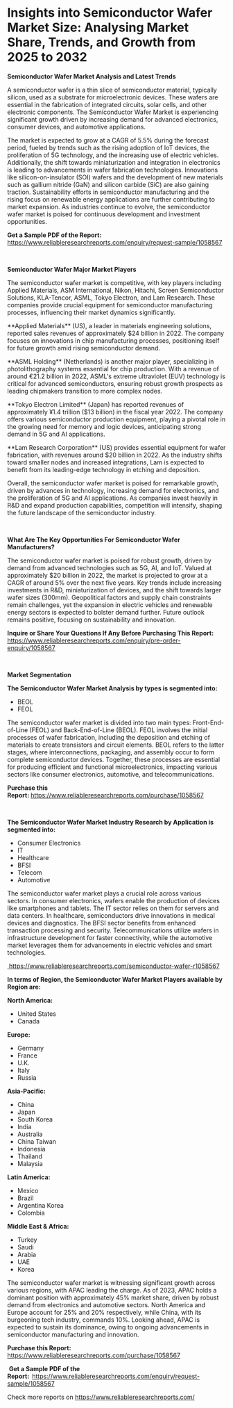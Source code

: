 <p><h1>Insights into Semiconductor Wafer Market Size: Analysing Market Share, Trends, and Growth from 2025 to 2032</h1></p><p><strong>Semiconductor Wafer Market Analysis and Latest Trends</strong></p>
<p><p>A semiconductor wafer is a thin slice of semiconductor material, typically silicon, used as a substrate for microelectronic devices. These wafers are essential in the fabrication of integrated circuits, solar cells, and other electronic components. The Semiconductor Wafer Market is experiencing significant growth driven by increasing demand for advanced electronics, consumer devices, and automotive applications. </p><p>The market is expected to grow at a CAGR of 5.5% during the forecast period, fueled by trends such as the rising adoption of IoT devices, the proliferation of 5G technology, and the increasing use of electric vehicles. Additionally, the shift towards miniaturization and integration in electronics is leading to advancements in wafer fabrication technologies. Innovations like silicon-on-insulator (SOI) wafers and the development of new materials such as gallium nitride (GaN) and silicon carbide (SiC) are also gaining traction. Sustainability efforts in semiconductor manufacturing and the rising focus on renewable energy applications are further contributing to market expansion. As industries continue to evolve, the semiconductor wafer market is poised for continuous development and investment opportunities.</p></p>
<p><strong>Get a Sample PDF of the Report:&nbsp;</strong> <a href="https://www.reliableresearchreports.com/enquiry/request-sample/1058567?utm_campaign=2197&utm_medium=2&utm_source=Github&utm_content=ia&utm_term=11022025&utm_id=semiconductor-wafer">https://www.reliableresearchreports.com/enquiry/request-sample/1058567</a></p>
<p>&nbsp;</p>
<p><strong>Semiconductor Wafer Major Market Players</strong></p>
<p><p>The semiconductor wafer market is competitive, with key players including Applied Materials, ASM International, Nikon, Hitachi, Screen Semiconductor Solutions, KLA-Tencor, ASML, Tokyo Electron, and Lam Research. These companies provide crucial equipment for semiconductor manufacturing processes, influencing their market dynamics significantly.</p><p>**Applied Materials** (US), a leader in materials engineering solutions, reported sales revenues of approximately $24 billion in 2022. The company focuses on innovations in chip manufacturing processes, positioning itself for future growth amid rising semiconductor demand.</p><p>**ASML Holding** (Netherlands) is another major player, specializing in photolithography systems essential for chip production. With a revenue of around €21.2 billion in 2022, ASML's extreme ultraviolet (EUV) technology is critical for advanced semiconductors, ensuring robust growth prospects as leading chipmakers transition to more complex nodes.</p><p>**Tokyo Electron Limited** (Japan) has reported revenues of approximately ¥1.4 trillion ($13 billion) in the fiscal year 2022. The company offers various semiconductor production equipment, playing a pivotal role in the growing need for memory and logic devices, anticipating strong demand in 5G and AI applications.</p><p>**Lam Research Corporation** (US) provides essential equipment for wafer fabrication, with revenues around $20 billion in 2022. As the industry shifts toward smaller nodes and increased integrations, Lam is expected to benefit from its leading-edge technology in etching and deposition.</p><p>Overall, the semiconductor wafer market is poised for remarkable growth, driven by advances in technology, increasing demand for electronics, and the proliferation of 5G and AI applications. As companies invest heavily in R&D and expand production capabilities, competition will intensify, shaping the future landscape of the semiconductor industry.</p></p>
<p>&nbsp;</p>
<p><strong>What Are The Key Opportunities For Semiconductor Wafer Manufacturers?</strong></p>
<p><p>The semiconductor wafer market is poised for robust growth, driven by demand from advanced technologies such as 5G, AI, and IoT. Valued at approximately $20 billion in 2022, the market is projected to grow at a CAGR of around 5% over the next five years. Key trends include increasing investments in R&D, miniaturization of devices, and the shift towards larger wafer sizes (300mm). Geopolitical factors and supply chain constraints remain challenges, yet the expansion in electric vehicles and renewable energy sectors is expected to bolster demand further. Future outlook remains positive, focusing on sustainability and innovation.</p></p>
<p><strong>Inquire or Share Your Questions If Any Before Purchasing This Report:</strong> <a href="https://www.reliableresearchreports.com/enquiry/pre-order-enquiry/1058567?utm_campaign=2197&utm_medium=2&utm_source=Github&utm_content=ia&utm_term=11022025&utm_id=semiconductor-wafer">https://www.reliableresearchreports.com/enquiry/pre-order-enquiry/1058567</a></p>
<p>&nbsp;</p>
<p><strong>Market Segmentation</strong></p>
<p><strong>The Semiconductor Wafer Market Analysis by types is segmented into:</strong></p>
<p><ul><li>BEOL</li><li>FEOL</li></ul></p>
<p><p>The semiconductor wafer market is divided into two main types: Front-End-of-Line (FEOL) and Back-End-of-Line (BEOL). FEOL involves the initial processes of wafer fabrication, including the deposition and etching of materials to create transistors and circuit elements. BEOL refers to the latter stages, where interconnections, packaging, and assembly occur to form complete semiconductor devices. Together, these processes are essential for producing efficient and functional microelectronics, impacting various sectors like consumer electronics, automotive, and telecommunications.</p></p>
<p><strong>Purchase this Report:&nbsp;</strong><a href="https://www.reliableresearchreports.com/purchase/1058567?utm_campaign=2197&utm_medium=2&utm_source=Github&utm_content=ia&utm_term=11022025&utm_id=semiconductor-wafer">https://www.reliableresearchreports.com/purchase/1058567</a></p>
<p>&nbsp;</p>
<p><strong>The Semiconductor Wafer Market Industry Research by Application is segmented into:</strong></p>
<p><ul><li>Consumer Electronics</li><li>IT</li><li>Healthcare</li><li>BFSI</li><li>Telecom</li><li>Automotive</li></ul></p>
<p><p>The semiconductor wafer market plays a crucial role across various sectors. In consumer electronics, wafers enable the production of devices like smartphones and tablets. The IT sector relies on them for servers and data centers. In healthcare, semiconductors drive innovations in medical devices and diagnostics. The BFSI sector benefits from enhanced transaction processing and security. Telecommunications utilize wafers in infrastructure development for faster connectivity, while the automotive market leverages them for advancements in electric vehicles and smart technologies.</p></p>
<p><a href="https://www.reliableresearchreports.com/semiconductor-wafer-r1058567?utm_campaign=2197&utm_medium=2&utm_source=Github&utm_content=ia&utm_term=11022025&utm_id=semiconductor-wafer">&nbsp;https://www.reliableresearchreports.com/semiconductor-wafer-r1058567</a></p>
<p><strong>In terms of Region, the Semiconductor Wafer Market Players available by Region are:</strong></p>
<p>
    <p> <strong> North America: </strong>
        <ul>
            <li>United States</li>
            <li>Canada</li>
        </ul>
        </p> 
    <p> <strong> Europe: </strong>
        <ul>
            <li>Germany</li>
            <li>France</li>
            <li>U.K.</li>
            <li>Italy</li>
            <li>Russia</li>
        </ul>
        </p> 
    <p> <strong> Asia-Pacific: </strong>
        <ul>
            <li>China</li>
            <li>Japan</li>
            <li>South Korea</li>
            <li>India</li>
            <li>Australia</li>
            <li>China Taiwan</li>
            <li>Indonesia</li>
            <li>Thailand</li>
            <li>Malaysia</li>
        </ul>
        </p> 
    <p> <strong> Latin America: </strong>
        <ul>
            <li>Mexico</li>
            <li>Brazil</li>
            <li>Argentina Korea</li>
            <li>Colombia</li>
        </ul>
        </p> 
    <p> <strong> Middle East & Africa: </strong>
        <ul>
            <li>Turkey</li>
            <li>Saudi</li>
            <li>Arabia</li>
            <li>UAE</li>
            <li>Korea</li>
        </ul>
    </p>
    </p>
<p><p>The semiconductor wafer market is witnessing significant growth across various regions, with APAC leading the charge. As of 2023, APAC holds a dominant position with approximately 45% market share, driven by robust demand from electronics and automotive sectors. North America and Europe account for 25% and 20% respectively, while China, with its burgeoning tech industry, commands 10%. Looking ahead, APAC is expected to sustain its dominance, owing to ongoing advancements in semiconductor manufacturing and innovation.</p></p>
<p><strong>Purchase this Report: </strong><a href="https://www.reliableresearchreports.com/purchase/1058567?utm_campaign=2197&utm_medium=2&utm_source=Github&utm_content=ia&utm_term=11022025&utm_id=semiconductor-wafer">https://www.reliableresearchreports.com/purchase/1058567</a></p>
<p>&nbsp;<strong>Get a Sample PDF of the Report:&nbsp;&nbsp;</strong><a href="https://www.reliableresearchreports.com/enquiry/request-sample/1058567?utm_campaign=2197&utm_medium=2&utm_source=Github&utm_content=ia&utm_term=11022025&utm_id=semiconductor-wafer">https://www.reliableresearchreports.com/enquiry/request-sample/1058567</a></p>
<p><strong></strong></p>
<p>Check more reports on <a href="https://www.reliableresearchreports.com/?utm_campaign=2197&utm_medium=2&utm_source=Github&utm_content=ia&utm_term=11022025&utm_id=semiconductor-wafer">https://www.reliableresearchreports.com/</a></p>